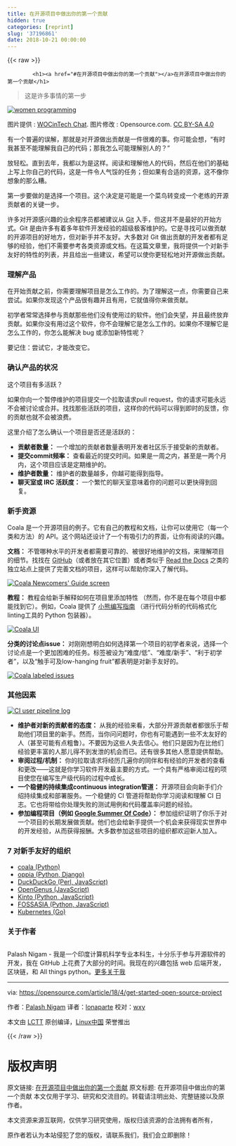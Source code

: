 ```yaml
---
title: 在开源项目中做出你的第一个贡献
hidden: true
categories: [reprint]
slug: '37196861'
date: 2018-10-21 00:00:00
---
```


{{< raw >}}

            <h1><a href="#在开源项目中做出你的第一个贡献"></a>在开源项目中做出你的第一个贡献</h1>
<blockquote>
<p>这是许多事情的第一步</p>
</blockquote>
<p><a href="https://camo.githubusercontent.com/c57b78fd35d007ea39e2264da81b183076b25150/68747470733a2f2f6f70656e736f757263652e636f6d2f73697465732f64656661756c742f66696c65732f7374796c65732f696d6167652d66756c6c2d73697a652f7075626c69632f6c6561642d696d616765732f636f6c6c61622d7465616d2d706169722d70726f6772616d6d696e672d636f64652d6b6579626f617264322e706e673f69746f6b3d576e4b66736c2d47"><img src="https://p0.ssl.qhimg.com/t017df0d40e33c00f78.png" alt="women programming" title="women programming"></a></p>
<p>图片提供 : <a href="https://www.flickr.com/photos/wocintechchat/25171528213/">WOCinTech Chat</a>. 图片修改 : Opensource.com. <a href="https://creativecommons.org/licenses/by/4.0/">CC BY-SA 4.0</a></p>
<p>有一个普遍的误解，那就是对开源做出贡献是一件很难的事。你可能会想，“有时我甚至不能理解我自己的代码；那我怎么可能理解别人的？”</p>
<p>放轻松。直到去年，我都以为是这样。阅读和理解他人的代码，然后在他们的基础上写上你自己的代码，这是一件令人气馁的任务；但如果有合适的资源，这不像你想象的那么糟。</p>
<p>第一步要做的是选择一个项目。这个决定是可能是一个菜鸟转变成一个老练的开源贡献者的关键一步。</p>
<p>许多对开源感兴趣的业余程序员都被建议从 <a href="https://git-scm.com/">Git</a> 入手，但这并不是最好的开始方式。Git 是由许多有着多年软件开发经验的超级极客维护的。它是寻找可以做贡献的开源项目的好地方，但对新手并不友好。大多数对 Git 做出贡献的开发者都有足够的经验，他们不需要参考各类资源或文档。在这篇文章里，我将提供一个对新手友好的特性的列表，并且给出一些建议，希望可以使你更轻松地对开源做出贡献。</p>
<h3><a href="#理解产品"></a>理解产品</h3>
<p>在开始贡献之前，你需要理解项目是怎么工作的。为了理解这一点，你需要自己来尝试。如果你发现这个产品很有趣并且有用，它就值得你来做贡献。</p>
<p>初学者常常选择参与贡献那些他们没有使用过的软件。他们会失望，并且最终放弃贡献。如果你没有用过这个软件，你不会理解它是怎么工作的。如果你不理解它是怎么工作的，你怎么能解决 bug 或添加新特性呢？</p>
<p>要记住：尝试它，才能改变它。</p>
<h3><a href="#确认产品的状况"></a>确认产品的状况</h3>
<p>这个项目有多活跃？</p>
<p>如果你向一个暂停维护的项目提交一个拉取请求pull request，你的请求可能永远不会被讨论或合并。找找那些活跃的项目，这样你的代码可以得到即时的反馈，你的贡献也就不会被浪费。</p>
<p>这里介绍了怎么确认一个项目是否还是活跃的：</p>
<ul>
<li><strong>贡献者数量：</strong> 一个增加的贡献者数量表明开发者社区乐于接受新的贡献者。</li>
<li><strong>提交commit频率：</strong> 查看最近的提交时间。如果是一周之内，甚至是一两个月内，这个项目应该是定期维护的。</li>
<li><strong>维护者数量：</strong> 维护者的数量越多，你越可能得到指导。</li>
<li><strong>聊天室或 IRC 活跃度：</strong> 一个繁忙的聊天室意味着你的问题可以更快得到回复。</li>
</ul>
<h3><a href="#新手资源"></a>新手资源</h3>
<p>Coala 是一个开源项目的例子。它有自己的教程和文档，让你可以使用它（每一个类和方法）的 API。这个网站还设计了一个有吸引力的界面，让你有阅读的兴趣。</p>
<p><strong>文档：</strong> 不管哪种水平的开发者都需要可靠的、被很好地维护的文档，来理解项目的细节。找找在 <a href="https://github.com/">GitHub</a>（或者放在其它位置）或者类似于 <a href="https://readthedocs.org/">Read the Docs</a> 之类的独立站点上提供了完善文档的项目，这样可以帮助你深入了解代码。</p>
<p><a href="https://camo.githubusercontent.com/33022bda148c7a4f6728e731194853398a15a5bf/68747470733a2f2f6f70656e736f757263652e636f6d2f73697465732f64656661756c742f66696c65732f7374796c65732f70616e6f706f6c795f696d6167655f6f726967696e616c2f7075626c69632f696d616765732f6c6966652d75706c6f6164732f636f616c612d6e6577636f6d6572735f67756964652e706e673f69746f6b3d47376d665062584e"><img src="https://p0.ssl.qhimg.com/t011c818d844531f084.png" alt="Coala Newcomers' Guide screen" title="Coala Newcomers' Guide screen"></a></p>
<p><strong>教程：</strong> 教程会给新手解释如何在项目里添加特性 （然而，你不是在每个项目中都能找到它）。例如，Coala 提供了 <a href="http://api.coala.io/en/latest/Developers/Writing_Linter_Bears.html">小熊编写指南</a> （进行代码分析的代码格式化linting工具的 Python 包装器）。</p>
<p><a href="https://camo.githubusercontent.com/87207671f48645f02ea0a1f2bdca9b99b92c25d7/68747470733a2f2f6f70656e736f757263652e636f6d2f73697465732f64656661756c742f66696c65732f7374796c65732f70616e6f706f6c795f696d6167655f6f726967696e616c2f7075626c69632f696d616765732f6c6966652d75706c6f6164732f636f616c615f75692e706e673f69746f6b3d4c52303236323957"><img src="https://p0.ssl.qhimg.com/t01061a42c1d0445515.png" alt="Coala UI" title="Coala User Interface screenshot"></a></p>
<p><strong>分类的讨论点issue：</strong> 对刚刚想明白如何选择第一个项目的初学者来说，选择一个讨论点是一个更加困难的任务。标签被设为“难度/低”、“难度/新手”、“利于初学者”，以及“触手可及low-hanging fruit”都表明是对新手友好的。</p>
<p><a href="https://camo.githubusercontent.com/e6dc4dbefb7bf30339f1e9dfd59e754ab19f8a3d/68747470733a2f2f6f70656e736f757263652e636f6d2f73697465732f64656661756c742f66696c65732f7374796c65732f70616e6f706f6c795f696d6167655f6f726967696e616c2f7075626c69632f696d616765732f6c6966652d75706c6f6164732f636f616c615f6c6162656c65645f6973737565732e706e673f69746f6b3d373471536a475f54"><img src="https://p0.ssl.qhimg.com/t012ebd3220e384af51.png" alt="Coala labeled issues" title="Coala labeled issues"></a></p>
<h3><a href="#其他因素"></a>其他因素</h3>
<p><a href="https://camo.githubusercontent.com/773d74d923d6154ef5f2c02db5be05fc88511fc1/68747470733a2f2f6f70656e736f757263652e636f6d2f73697465732f64656661756c742f66696c65732f7374796c65732f70616e6f706f6c795f696d6167655f6f726967696e616c2f7075626c69632f696d616765732f6c6966652d75706c6f6164732f63695f6c6f67732e706e673f69746f6b3d4a33563867626337"><img src="https://p0.ssl.qhimg.com/t01c2f643818dde745b.png" alt="CI user pipeline log" title="CI user pipeline log"></a></p>
<ul>
<li><strong>维护者对新的贡献者的态度：</strong> 从我的经验来看，大部分开源贡献者都很乐于帮助他们项目里的新手。然而，当你问问题时，你也有可能遇到一些不太友好的人（甚至可能有点粗鲁）。不要因为这些人失去信心。他们只是因为在比他们经验更丰富的人那儿得不到发泄的机会而已。还有很多其他人愿意提供帮助。</li>
<li><strong>审阅过程/机制：</strong> 你的拉取请求将经历几遍你的同伴和有经验的开发者的查看和更改——这就是你学习软件开发最主要的方式。一个具有严格审阅过程的项目使您在编写生产级代码的过程中成长。</li>
<li><strong>一个稳健的持续集成continuous integration管道：</strong> 开源项目会向新手们介绍持续集成和部署服务。一个稳健的 CI 管道将帮助你学习阅读和理解 CI 日志。它也将带给你处理失败的测试用例和代码覆盖率问题的经验。</li>
<li><strong>参加编程项目（例如 <a href="https://en.wikipedia.org/wiki/Google_Summer_of_Code">Google Summer Of Code</a>）：</strong> 参加组织证明了你乐于对一个项目的长期发展做贡献。他们也会给新手提供一个机会来获得现实世界中的开发经验，从而获得报酬。大多数参加这些项目的组织都欢迎新人加入。</li>
</ul>
<h3><a href="#7-对新手友好的组织"></a>7 对新手友好的组织</h3>
<ul>
<li><a href="https://github.com/coala/coala">coala (Python)</a></li>
<li><a href="https://github.com/oppia/oppia">oppia (Python, Django)</a></li>
<li><a href="https://github.com/duckduckgo/">DuckDuckGo (Perl, JavaScript)</a></li>
<li><a href="https://github.com/OpenGenus/">OpenGenus (JavaScript)</a></li>
<li><a href="https://github.com/kinto">Kinto (Python, JavaScript)</a></li>
<li><a href="https://github.com/fossasia/">FOSSASIA (Python, JavaScript)</a></li>
<li><a href="https://github.com/kubernetes">Kubernetes (Go)</a></li>
</ul>
<h3><a href="#关于作者"></a>关于作者</h3>
<p><a href="https://opensource.com/users/palash25"><img src="https://p0.ssl.qhimg.com/t0164e8ca56a32b90f2.png" alt=""></a></p>
<p>Palash Nigam - 我是一个印度计算机科学专业本科生，十分乐于参与开源软件的开发，我在 GitHub 上花费了大部分的时间。我现在的兴趣包括 web 后端开发，区块链，和 All things python。<a href="https://opensource.com/users/palash25">更多关于我</a></p>
<hr>
<p>via: <a href="https://opensource.com/article/18/4/get-started-open-source-project">https://opensource.com/article/18/4/get-started-open-source-project</a></p>
<p>作者：<a href="https://opensource.com/users/palash25">Palash Nigam</a> 译者：<a href="https://github.com/lonaparte">lonaparte</a> 校对：<a href="https://github.com/wxy">wxy</a></p>
<p>本文由 <a href="https://github.com/LCTT/TranslateProject">LCTT</a> 原创编译，<a href="https://linux.cn/">Linux中国</a> 荣誉推出</p>

          
{{< /raw >}}

# 版权声明
原文链接: [在开源项目中做出你的第一个贡献](https://www.zcfy.cc/article/make-your-first-contribution-to-an-open-source-project)
原文标题: 在开源项目中做出你的第一个贡献
本文仅用于学习、研究和交流目的。转载请注明出处、完整链接以及原作者。 

本文资源来源互联网，仅供学习研究使用，版权归该资源的合法拥有者所有，

原作者若认为本站侵犯了您的版权，请联系我们，我们会立即删除！
